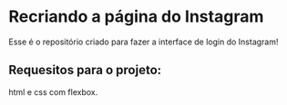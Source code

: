 # Recriando a página do Instagram

Esse é o repositório criado para fazer a interface de login do Instagram! 

## Requesitos para o projeto: 
html e css com flexbox.



